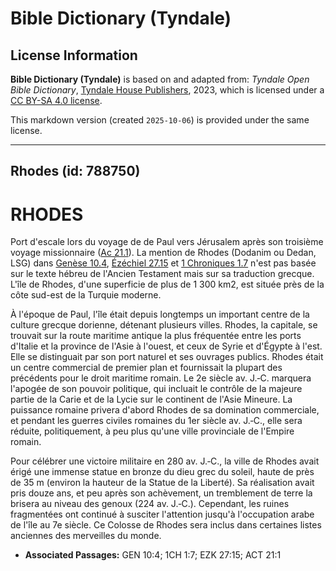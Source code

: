 # Bible Dictionary (Tyndale)

## License Information

**Bible Dictionary (Tyndale)** is based on and adapted from: _Tyndale Open Bible Dictionary_, [Tyndale House Publishers](https://tyndaleopenresources.com/), 2023, which is licensed under a [CC BY-SA 4.0 license](https://creativecommons.org/licenses/by-sa/4.0/legalcode.en).

This markdown version (created `2025-10-06`) is provided under the same license.



--------------------------------

## Rhodes (id: 788750)

RHODES
======

Port d'escale lors du voyage de de Paul vers Jérusalem après son troisième voyage missionnaire ([Ac 21\.1](https://ref.ly/Acts21:1)). La mention de Rhodes (Dodanim ou Dedan, LSG) dans [Genèse 10\.4](https://ref.ly/Gen10:4), [Ézéchiel 27\.15](https://ref.ly/Ezek27:15) et [1 Chroniques 1\.7](https://ref.ly/1Chr1:7) n'est pas basée sur le texte hébreu de l'Ancien Testament mais sur sa traduction grecque. L'île de Rhodes, d'une superficie de plus de 1 300 km2, est située près de la côte sud\-est de la Turquie moderne.

À l'époque de Paul, l'île était depuis longtemps un important centre de la culture grecque dorienne, détenant plusieurs villes. Rhodes, la capitale, se trouvait sur la route maritime antique la plus fréquentée entre les ports d'Italie et la province de l'Asie à l'ouest, et ceux de Syrie et d'Égypte à l'est. Elle se distinguait par son port naturel et ses ouvrages publics. Rhodes était un centre commercial de premier plan et fournissait la plupart des précédents pour le droit maritime romain. Le 2e siècle av. J.‑C. marquera l'apogée de son pouvoir politique, qui incluait le contrôle de la majeure partie de la Carie et de la Lycie sur le continent de l'Asie Mineure. La puissance romaine privera d'abord Rhodes de sa domination commerciale, et pendant les guerres civiles romaines du 1er siècle av. J.‑C., elle sera réduite, politiquement, à peu plus qu'une ville provinciale de l'Empire romain.

Pour célébrer une victoire militaire en 280 av. J.‑C., la ville de Rhodes avait érigé une immense statue en bronze du dieu grec du soleil, haute de près de 35 m (environ la hauteur de la Statue de la Liberté). Sa réalisation avait pris douze ans, et peu après son achèvement, un tremblement de terre la brisera au niveau des genoux (224 av. J.‑C.). Cependant, les ruines fragmentées ont continué à susciter l'attention jusqu'à l'occupation arabe de l'île au 7e siècle. Ce Colosse de Rhodes sera inclus dans certaines listes anciennes des merveilles du monde.

* **Associated Passages:** GEN 10:4; 1CH 1:7; EZK 27:15; ACT 21:1

